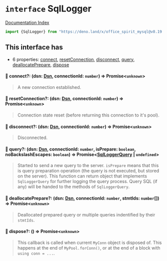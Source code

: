 # `interface` SqlLogger

[Documentation Index](../README.md)

```ts
import {SqlLogger} from "https://deno.land/x/office_spirit_mysql@v0.19.17/mod.ts"
```

## This interface has

- 6 properties:
[connect](#-connect-dsn-dsn-connectionid-number--promiseunknown),
[resetConnection](#-resetconnection-dsn-dsn-connectionid-number--promiseunknown),
[disconnect](#-disconnect-dsn-dsn-connectionid-number--promiseunknown),
[query](#-query-dsn-dsn-connectionid-number-isprepare-boolean-nobackslashescapes-boolean--promisesqlloggerquery--undefined),
[deallocatePrepare](#-deallocateprepare-dsn-dsn-connectionid-number-stmtids-number--promiseunknown),
[dispose](#-dispose---promiseunknown)


#### 📄 connect?: (dsn: [Dsn](../class.Dsn/README.md), connectionId: `number`) => Promise\<`unknown`>

> A new connection established.



#### 📄 resetConnection?: (dsn: [Dsn](../class.Dsn/README.md), connectionId: `number`) => Promise\<`unknown`>

> Connection state reset (before returning this connection to it's pool).



#### 📄 disconnect?: (dsn: [Dsn](../class.Dsn/README.md), connectionId: `number`) => Promise\<`unknown`>

> Disconnected.



#### 📄 query?: (dsn: [Dsn](../class.Dsn/README.md), connectionId: `number`, isPrepare: `boolean`, noBackslashEscapes: `boolean`) => Promise\<[SqlLoggerQuery](../interface.SqlLoggerQuery/README.md) | `undefined`>

> Started to send a new query to the server.
> `isPrepare` means that this is query preparation operation (the query is not executed, but stored on the server).
> This function can return object that implements `SqlLoggerQuery` for further logging the query process.
> Query SQL (if any) will be handed to the methods of `SqlLoggerQuery`.



#### 📄 deallocatePrepare?: (dsn: [Dsn](../class.Dsn/README.md), connectionId: `number`, stmtIds: `number`\[]) => Promise\<`unknown`>

> Deallocated prepared query or multiple queries indentified by their `stmtIds`.



#### 📄 dispose?: () => Promise\<`unknown`>

> This callback is called when current `MyConn` object is disposed of. This happens at the end of `MyPool.forConn()`, or at the end of a block with `using conn = ...`.



